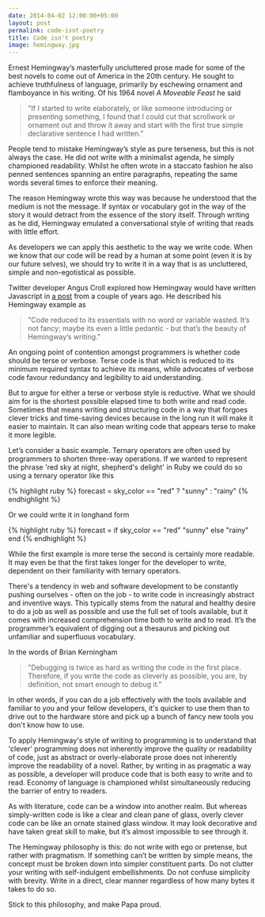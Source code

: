 ```yaml
---
date: 2014-04-02 12:00:00+05:00
layout: post
permalink: code-isnt-poetry
title: Code isn't poetry
image: hemingway.jpg
---
```


Ernest Hemingway’s masterfully uncluttered prose made for some of the best novels to come out of America in the 20th century. He sought to achieve truthfulness of language, primarily by eschewing ornament and flamboyance in his writing. Of his 1964 novel *A Moveable Feast* he said

> "If I started to write elaborately, or like someone introducing or presenting something, I found that I could cut that scrollwork or ornament out and throw it away and start with the first true simple declarative sentence I had written.”

People tend to mistake Hemingway’s style as pure terseness, but this is not always the case. He did not write with a minimalist agenda, he simply championed readability. Whilst he often wrote in a staccato fashion he also penned sentences spanning an entire paragraphs, repeating the same words several times to enforce their meaning.

The reason Hemingway wrote this way was because he understood that the medium is not the message. If syntax or vocabulary got in the way of the story it would detract from the essence of the story itself. Through writing as he did, Hemingway emulated a conversational style of writing that reads with little effort.

As developers we can apply this aesthetic to the way we write code. When we know that our code will be read by a human at some point (even it is by our future selves), we should try to write it in a way that is as uncluttered, simple and non-egotistical as possible.

Twitter developer Angus Croll explored how Hemingway would have written Javascript in <a href="http://byfat.xxx/if-hemingway-wrote-javascript" target="_blank">a post</a> from a couple of years ago. He described his Hemingway example as

> "Code reduced to its essentials with no word or variable wasted. It’s not fancy; maybe its even a little pedantic - but that’s the beauty of Hemingway’s writing.”

An ongoing point of contention amongst programmers is whether code should be terse or verbose. Terse code is that which is reduced to its minimum required syntax to achieve its means, while advocates of verbose code favour redundancy and legibility to aid understanding.

But to argue for either a terse or verbose style is reductive. What we should aim for is the shortest possible elapsed time to both write and read code. Sometimes that means writing and structuring code in a way that forgoes clever tricks and time-saving devices because in the long run it will make it easier to maintain. It can also mean writing code that appears terse to make it more legible.

Let’s consider a basic example. Ternary operators are often used by programmers to shorten three-way operations. If we wanted to represent the phrase 'red sky at night, shepherd's delight' in Ruby we could do so using a ternary operator like this

{% highlight ruby %}
forecast = sky_color == "red" ? "sunny" : "rainy"
{% endhighlight %}

Or we could write it in longhand form

{% highlight ruby %}
forecast = if sky_color == "red"
  "sunny"
else
  "rainy"
end
{% endhighlight %}

While the first example is more terse the second is certainly more readable. It may even be that the first takes longer for the developer to write, dependent on their familiarity with ternary operators.

There's a tendency in web and software development to be constantly pushing ourselves - often on the job - to write code in increasingly abstract and inventive ways. This typically stems from the natural and healthy desire to do a job as well as possible and use the full set of tools available, but it comes with increased comprehension time both to write and to read. It’s the programmer’s equivalent of digging out a thesaurus and picking out unfamiliar and superfluous vocabulary.

In the words of Brian Kerningham

> "Debugging is twice as hard as writing the code in the first place. Therefore, if you write the code as cleverly as possible, you are, by definition, not smart enough to debug it.”

In other words, if you can do a job effectively with the tools available and familiar to you and your fellow developers, it's quicker to use them than to drive out to the hardware store and pick up a bunch of fancy new tools you don't know how to use.

To apply Hemingway's style of writing to programming is to understand that 'clever' programming does not inherently improve the quality or readability of code, just as abstract or overly-elaborate prose does not inherently improve the readability of a novel. Rather, by writing in as pragmatic a way as possible, a developer will produce code that is both easy to write and to read. Economy of language is championed whilst simultaneously reducing the barrier of entry to readers.

As with literature, code can be a window into another realm. But whereas simply-written code is like a clear and clean pane of glass, overly clever code can be like an ornate stained glass window. It may look decorative and have taken great skill to make, but it’s almost impossible to see through it.

The Hemingway philosophy is this: do not write with ego or pretense, but rather with pragmatism. If something can’t be written by simple means, the concept must be broken down into simpler constituent parts. Do not clutter your writing with self-indulgent embellishments. Do not confuse simplicity with brevity. Write in a direct, clear manner regardless of how many bytes it takes to do so.

Stick to this philosophy, and make Papa proud.